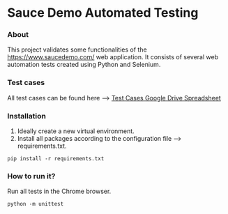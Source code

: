 # Sauce Demo Automated Testing

### About
This project validates some functionalities of the https://www.saucedemo.com/ web application.
It consists of several web automation tests created using Python and Selenium.

### Test cases
All test cases can be found here --> 
[Test Cases Google Drive Spreadsheet](https://docs.google.com/spreadsheets/d/1GFpBQruvFGvVo0OABA_7POPHzwcpdI9wrMrJXRe1P7I/edit?usp=sharing)

### Installation
1. Ideally create a new virtual environment.
2. Install all packages according to the configuration file --> requirements.txt.
```commandline 
pip install -r requirements.txt
```

### How to run it?
Run all tests in the Chrome browser.
```commandline
python -m unittest 
```







